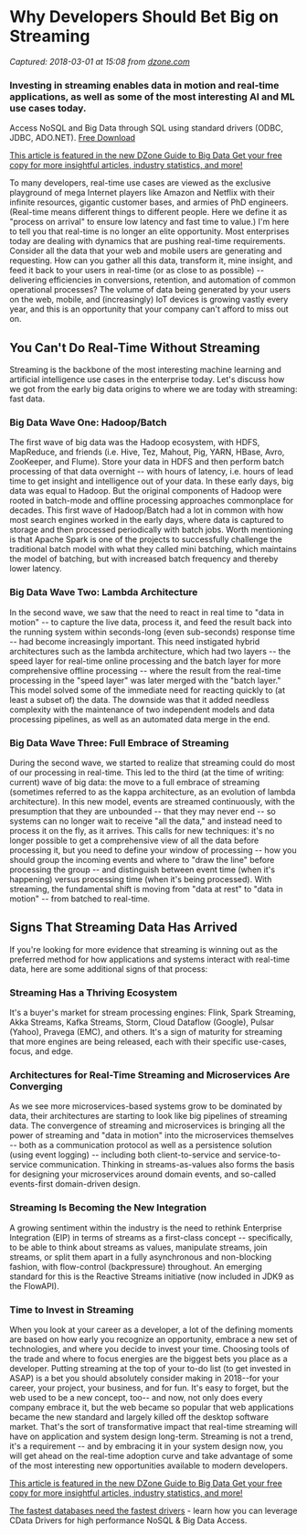 # Why Developers Should Bet Big on Streaming

_Captured: 2018-03-01 at 15:08 from [dzone.com](https://dzone.com/articles/why-developers-should-bet-big-on-streaming?edition=365206&utm_source=Zone%20Newsletter&utm_medium=email&utm_campaign=big%20data%202018-03-01)_

###  Investing in streaming enables data in motion and real-time applications, as well as some of the most interesting AI and ML use cases today. 

Access NoSQL and Big Data through SQL using standard drivers (ODBC, JDBC, ADO.NET). [Free Download ](https://dzone.com/go?i=250345&u=https%3A%2F%2Fwww.cdata.com%2Ftech%2Fbigdata%2F%3Futm_source%3Ddzone%26utm_medium%3Dbump3%2520)

[This article is featured in the new DZone Guide to Big Data Get your free copy for more insightful articles, industry statistics, and more!](https://dzone.com/guides/big-data-stream-processing-statistics-and-scalabil)

To many developers, real-time use cases are viewed as the exclusive playground of mega Internet players like Amazon and Netflix with their infinite resources, gigantic customer bases, and armies of PhD engineers. (Real-time means different things to different people. Here we define it as "process on arrival" to ensure low latency and fast time to value.) I'm here to tell you that real-time is no longer an elite opportunity. Most enterprises today are dealing with dynamics that are pushing real-time requirements. Consider all the data that your web and mobile users are generating and requesting. How can you gather all this data, transform it, mine insight, and feed it back to your users in real-time (or as close to as possible) -- delivering efficiencies in conversions, retention, and automation of common operational processes? The volume of data being generated by your users on the web, mobile, and (increasingly) IoT devices is growing vastly every year, and this is an opportunity that your company can't afford to miss out on.

## You Can't Do Real-Time Without Streaming

Streaming is the backbone of the most interesting machine learning and artificial intelligence use cases in the enterprise today. Let's discuss how we got from the early big data origins to where we are today with streaming: fast data.

### Big Data Wave One: Hadoop/Batch

The first wave of big data was the Hadoop ecosystem, with HDFS, MapReduce, and friends (i.e. Hive, Tez, Mahout, Pig, YARN, HBase, Avro, ZooKeeper, and Flume). Store your data in HDFS and then perform batch processing of that data overnight -- with hours of latency, i.e. hours of lead time to get insight and intelligence out of your data. In these early days, big data was equal to Hadoop. But the original components of Hadoop were rooted in batch-mode and offline processing approaches commonplace for decades. This first wave of Hadoop/Batch had a lot in common with how most search engines worked in the early days, where data is captured to storage and then processed periodically with batch jobs. Worth mentioning is that Apache Spark is one of the projects to successfully challenge the traditional batch model with what they called mini batching, which maintains the model of batching, but with increased batch frequency and thereby lower latency.

### Big Data Wave Two: Lambda Architecture

In the second wave, we saw that the need to react in real time to "data in motion" -- to capture the live data, process it, and feed the result back into the running system within seconds-long (even sub-seconds) response time -- had become increasingly important. This need instigated hybrid architectures such as the lambda architecture, which had two layers -- the speed layer for real-time online processing and the batch layer for more comprehensive offline processing -- where the result from the real-time processing in the "speed layer" was later merged with the "batch layer." This model solved some of the immediate need for reacting quickly to (at least a subset of) the data. The downside was that it added needless complexity with the maintenance of two independent models and data processing pipelines, as well as an automated data merge in the end.

### Big Data Wave Three: Full Embrace of Streaming

During the second wave, we started to realize that streaming could do most of our processing in real-time. This led to the third (at the time of writing: current) wave of big data: the move to a full embrace of streaming (sometimes referred to as the kappa architecture, as an evolution of lambda architecture). In this new model, events are streamed continuously, with the presumption that they are unbounded -- that they may never end -- so systems can no longer wait to receive "all the data," and instead need to process it on the fly, as it arrives. This calls for new techniques: it's no longer possible to get a comprehensive view of all the data before processing it, but you need to define your window of processing -- how you should group the incoming events and where to "draw the line" before processing the group -- and distinguish between event time (when it's happening) versus processing time (when it's being processed). With streaming, the fundamental shift is moving from "data at rest" to "data in motion" -- from batched to real-time.

## Signs That Streaming Data Has Arrived

If you're looking for more evidence that streaming is winning out as the preferred method for how applications and systems interact with real-time data, here are some additional signs of that process:

### Streaming Has a Thriving Ecosystem

It's a buyer's market for stream processing engines: Flink, Spark Streaming, Akka Streams, Kafka Streams, Storm, Cloud Dataflow (Google), Pulsar (Yahoo), Pravega (EMC), and others. It's a sign of maturity for streaming that more engines are being released, each with their specific use-cases, focus, and edge.

### Architectures for Real-Time Streaming and Microservices Are Converging

As we see more microservices-based systems grow to be dominated by data, their architectures are starting to look like big pipelines of streaming data. The convergence of streaming and microservices is bringing all the power of streaming and "data in motion" into the microservices themselves -- both as a communication protocol as well as a persistence solution (using event logging) -- including both client-to-service and service-to-service communication. Thinking in streams-as-values also forms the basis for designing your microservices around domain events, and so-called events-first domain-driven design.

### Streaming Is Becoming the New Integration

A growing sentiment within the industry is the need to rethink Enterprise Integration (EIP) in terms of streams as a first-class concept -- specifically, to be able to think about streams as values, manipulate streams, join streams, or split them apart in a fully asynchronous and non-blocking fashion, with flow-control (backpressure) throughout. An emerging standard for this is the Reactive Streams initiative (now included in JDK9 as the FlowAPI).

### Time to Invest in Streaming

When you look at your career as a developer, a lot of the defining moments are based on how early you recognize an opportunity, embrace a new set of technologies, and where you decide to invest your time. Choosing tools of the trade and where to focus energies are the biggest bets you place as a developer. Putting streaming at the top of your to-do list (to get invested in ASAP) is a bet you should absolutely consider making in 2018--for your career, your project, your business, and for fun. It's easy to forget, but the web used to be a new concept, too-- and now, not only does every company embrace it, but the web became so popular that web applications became the new standard and largely killed off the desktop software market. That's the sort of transformative impact that real-time streaming will have on application and system design long-term. Streaming is not a trend, it's a requirement -- and by embracing it in your system design now, you will get ahead on the real-time adoption curve and take advantage of some of the most interesting new opportunities available to modern developers.

[This article is featured in the new DZone Guide to Big Data Get your free copy for more insightful articles, industry statistics, and more!](https://dzone.com/guides/big-data-stream-processing-statistics-and-scalabil)

[The fastest databases need the fastest drivers](https://dzone.com/go?i=250346&u=https%3A%2F%2Fwww.cdata.com%2Fblog%2Fnews%2F20170601-bigquery-driver-comparison%3Futm_source%3Ddzone%26utm_medium%3Dbump4) \- learn how you can leverage CData Drivers for high performance NoSQL & Big Data Access.
